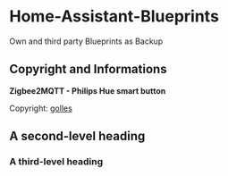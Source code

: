 # Home-Assistant-Blueprints
Own and third party Blueprints as Backup

## Copyright and Informations

**Zigbee2MQTT - Philips Hue smart button**

Copyright: [golles](https://github.com/golles/Home-Assistant-Blueprints/blob/main/zigbee2mqtt_hue_smart_button_press_and_hold_actions.yaml)

## A second-level heading
### A third-level heading
